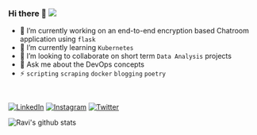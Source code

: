 ### Hi there 👋 [![](https://visitor-badge.glitch.me/badge?page_id=ravi-prakash1907.ravi-prakash1907)]()

<!--
**ravi-prakash1907/ravi-prakash1907**
-->

- 🔭 I’m currently working on an end-to-end encryption based Chatroom application using `flask`
- 🌱 I’m currently learning `Kubernetes`
- 👯 I’m looking to collaborate on short term `Data Analysis` projects
- 💬 Ask me about the DevOps concepts
- ⚡ `scripting` `scraping` `docker` `blogging` `poetry`

<br />

[![LinkedIn](https://img.shields.io/static/v1.svg?label=Connect&message=@ravi-prakash1907&color=grey&logo=linkedin&labelColor=0088ff&style=social)](https://www.linkedin.com/in/ravi-prakash1907/) 
[![Instagram](https://img.shields.io/badge/Instagram-follow-0088ff.svg?label=Connect&message=@ravi_prakash1907&color=grey&logo=instagram&logoColor=white)](https://www.instagram.com/ravi_prakash1907/) 
[![Twitter](https://img.shields.io/badge/Twitter-follow-0088ff.svg?label=Connect&message=@73MP0R4L&color=grey&logo=twitter&logoColor=white)](https://twitter.com/73MP0R4L/) 

<!-- Stats -->
![Ravi's github stats](https://github-readme-stats.vercel.app/api?username=ravi-prakash1907&count_private=true&show_icons=true&&hide_border=true)


<!--
- 🤔 I’m looking for help with ...
- 📫 How to reach me: ...
- 😄 Pronouns: ...
:smile: Fun fact: `1 commit a day, keeps the whiteness away`
-->
